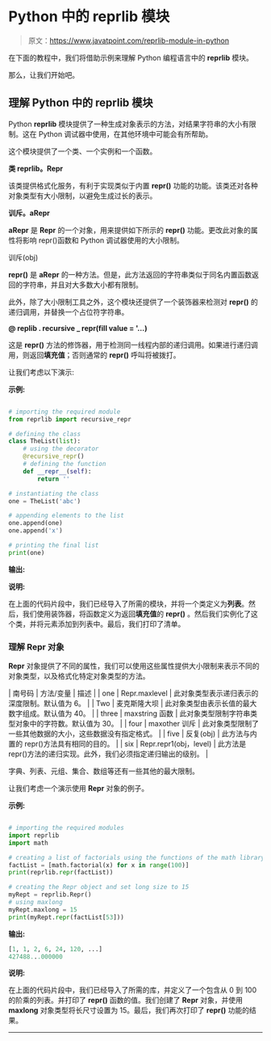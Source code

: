 # Python 中的 reprlib 模块

> 原文：<https://www.javatpoint.com/reprlib-module-in-python>

在下面的教程中，我们将借助示例来理解 Python 编程语言中的 **reprlib** 模块。

那么，让我们开始吧。

## 理解 Python 中的 reprlib 模块

Python **reprlib** 模块提供了一种生成对象表示的方法，对结果字符串的大小有限制。这在 Python 调试器中使用，在其他环境中可能会有所帮助。

这个模块提供了一个类、一个实例和一个函数。

**类 reprlib。Repr**

该类提供格式化服务，有利于实现类似于内置 **repr()** 功能的功能。该类还对各种对象类型有大小限制，以避免生成过长的表示。

**训斥。aRepr**

**aRepr** 是 **Repr** 的一个对象，用来提供如下所示的 **repr()** 功能。更改此对象的属性将影响 repr()函数和 Python 调试器使用的大小限制。

训斥(obj)

**repr()** 是 **aRepr** 的一种方法。但是，此方法返回的字符串类似于同名内置函数返回的字符串，并且对大多数大小都有限制。

此外，除了大小限制工具之外，这个模块还提供了一个装饰器来检测对 **__repr__()** 的递归调用，并替换一个占位符字符串。

**@ replib . recursive _ repr(fill value = '…)**

这是 **__repr__()** 方法的修饰器，用于检测同一线程内部的递归调用。如果进行递归调用，则返回**填充值**；否则通常的 **__repr__()** 呼叫将被拨打。

让我们考虑以下演示:

**示例:**

```py

# importing the required module
from reprlib import recursive_repr

# defining the class
class TheList(list):
    # using the decorator
    @recursive_repr()
    # defining the function
    def __repr__(self):
        return ''

# instantiating the class
one = TheList('abc')

# appending elements to the list
one.append(one)
one.append('x')

# printing the final list
print(one)

```

**输出:**

**说明:**

在上面的代码片段中，我们已经导入了所需的模块，并将一个类定义为**列表**。然后，我们使用装饰器，将函数定义为返回**填充值**的 **__repr__()** 。然后我们实例化了这个类，并将元素添加到列表中。最后，我们打印了清单。

### 理解 Repr 对象

**Repr** 对象提供了不同的属性，我们可以使用这些属性提供大小限制来表示不同的对象类型，以及格式化特定对象类型的方法。

| 南号码 | 方法/变量 | 描述 |
| one | Repr.maxlevel | 此对象类型表示递归表示的深度限制。默认值为 6。 |
| Two | 麦克斯隆大坝 | 此对象类型由表示长值的最大数字组成。默认值为 40。 |
| three | maxstring 函数 | 此对象类型限制字符串类型对象中的字符数。默认值为 30。 |
| four | maxother 训斥 | 此对象类型限制了一些其他数据的大小，这些数据没有指定格式。 |
| five | 反复(obj) | 此方法与内置的 repr()方法具有相同的目的。 |
| six | Repr.repr1(obj，level) | 此方法是 repr()方法的递归实现。此外，我们必须指定递归输出的级别。 |

字典、列表、元组、集合、数组等还有一些其他的最大限制。

让我们考虑一个演示使用 **Repr** 对象的例子。

**示例:**

```py

# importing the required modules
import reprlib
import math

# creating a list of factorials using the functions of the math library
factList = [math.factorial(x) for x in range(100)]
print(reprlib.repr(factList))

# creating the Repr object and set long size to 15
myRept = reprlib.Repr()
# using maxlong
myRept.maxlong = 15
print(myRept.repr(factList[53]))

```

**输出:**

```py
[1, 1, 2, 6, 24, 120, ...]
427488...000000

```

**说明:**

在上面的代码片段中，我们已经导入了所需的库，并定义了一个包含从 0 到 100 的阶乘的列表。并打印了 **repr()** 函数的值。我们创建了 **Repr** 对象，并使用 **maxlong** 对象类型将长尺寸设置为 15。最后，我们再次打印了 **repr()** 功能的结果。

* * *